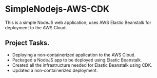 # SimpleNodejs-AWS-CDK
This is a simple NodeJS web application, uses AWS Elastic Beanstalk for deployment to the AWS Cloud.

## Project Tasks.
- Deploying a non-containerized application to the AWS Cloud.
- Packaged a NodeJS app to be deployed using Elastic Beanstalk.
- Created all the infrastructure needed for Elastic Beanstalk using CDK.
- Updated a non-containerized deployment.
